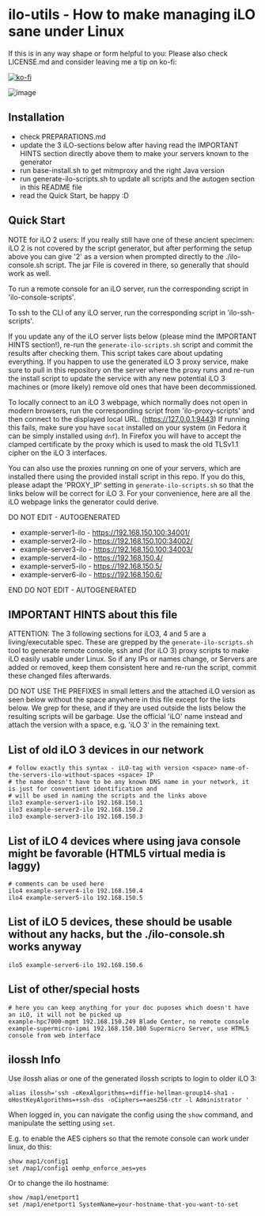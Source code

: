 # ilo-utils - How to make managing iLO sane under Linux

If this is in any way shape or form helpful to you: Please also check LICENSE.md and consider leaving me a tip on ko-fi:

[![ko-fi](https://ko-fi.com/img/githubbutton_sm.svg)](https://ko-fi.com/R6R8DQO8C)

![image](https://user-images.githubusercontent.com/25175069/178159517-26c0ddef-30bc-4c48-ad57-1b4eeb40206e.png)

## Installation

- check PREPARATIONS.md
- update the 3 iLO-sections below after having read the IMPORTANT HINTS section directly above them to make your servers known to the generator
- run base-install.sh to get mitmproxy and the right Java version
- run generate-ilo-scripts.sh to update all scripts and the autogen section in this README file
- read the Quick Start, be happy :D

## Quick Start

NOTE for iLO 2 users: If you really still have one of these ancient specimen: iLO 2 is not covered by the script generator, but after performing the setup above you can give '2' as a version when prompted directly to the ./ilo-console.sh script. The jar File is covered in there, so generally that should work as well.

To run a remote console for an iLO server, run the corresponding script in 'ilo-console-scripts'.

To ssh to the CLI of any iLO server, run the corresponding script in 'ilo-ssh-scripts'.

If you update any of the iLO server lists below (please mind the IMPORTANT HINTS section!), re-run the `generate-ilo-scripts.sh` script and commit the results after checking them.
This script takes care about updating everything. If you happen to use the generated iLO 3 proxy service, make sure to pull in this repository on the server where the proxy runs
and re-run the install script to update the service with any new potential iLO 3 machines or (more likely) remove old ones that have been decommissioned.

To locally connect to an iLO 3 webpage, which normally does not open in modern browsers, run the corresponding script from 'ilo-proxy-scripts' and then connect to the displayed
local URL. (https://127.0.0.1:9443)
If running this fails, make sure you have `socat` installed on your system (in Fedora it can be simply installed using `dnf`).
In Firefox you will have to accept the clamped certificate by the proxy which is used to mask the old TLSv1.1 cipher on the iLO 3 interfaces.

You can also use the proxies running on one of your servers, which are installed there using the provided install script in this repo.
If you do this, please adapt the 'PROXY_IP' setting in `generate-ilo-scripts.sh` so that the links below will be correct for iLO 3.
For your convenience, here are all the iLO webpage links the generator could derive.

DO NOT EDIT - AUTOGENERATED

- example-server1-ilo - https://192.168.150.100:34001/
- example-server2-ilo - https://192.168.150.100:34002/
- example-server3-ilo - https://192.168.150.100:34003/
- example-server4-ilo - https://192.168.150.4/
- example-server5-ilo - https://192.168.150.5/
- example-server6-ilo - https://192.168.150.6/

END DO NOT EDIT - AUTOGENERATED


## IMPORTANT HINTS about this file

ATTENTION: The 3 following sections for iLO3, 4 and 5 are a living/executable spec.
These are grepped by the `generate-ilo-scripts.sh` tool to generate remote console, ssh and (for iLO 3) proxy scripts to make iLO easily usable under Linux.
So if any IPs or names change, or Servers are added or removed, keep them consistent here and re-run the script, commit these changed files afterwards.

DO NOT USE THE PREFIXES in small letters and the attached iLO version as seen below without the space anywhere in this file except for the lists below.
We grep for these, and if they are used outside the lists below the resulting scripts will be garbage.
Use the official 'iLO' name instead and attach the version with a space, e.g. 'iLO 3' in the remaining text.

## List of old iLO 3 devices in our network

```
# follow exactly this syntax - iLO-tag with version <space> name-of-the-servers-ilo-without-spaces <space> IP
# the name doesn't have to be any known DNS name in your network, it is just for conventient identification and
# will be used in naming the scripts and the links above
ilo3 example-server1-ilo 192.168.150.1
ilo3 example-server2-ilo 192.168.150.2
ilo3 example-server3-ilo 192.168.150.3
```

## List of iLO 4 devices where using java console might be favorable (HTML5 virtual media is laggy)

```
# comments can be used here
ilo4 example-server4-ilo 192.168.150.4
ilo4 example-server5-ilo 192.168.150.5
```

## List of iLO 5 devices, these should be usable without any hacks, but the ./ilo-console.sh works anyway

```
ilo5 example-server6-ilo 192.168.150.6
```

## List of other/special hosts

```
# here you can keep anything for your doc puposes which doesn't have an iLO, it will not be picked up
example-hpc7000-mgmt 192.168.150.249 Blade Center, no remote console
example-supermicro-ipmi 192.168.150.100 Supermicro Server, use HTML5 console from web interface
```


## ilossh Info

Use ilossh alias or one of the generated ilossh scripts to login to older iLO 3:

```
alias ilossh='ssh -oKexAlgorithms=+diffie-hellman-group14-sha1 -oHostKeyAlgorithms=+ssh-dss -oCiphers=+aes256-ctr -l Administrator '
```

When logged in, you can navigate the config using the `show` command, and manipulate the setting using `set`.

E.g. to enable the AES ciphers so that the remote console can work under linux, do this:

```
show map1/config1
set /map1/config1 oemhp_enforce_aes=yes
```

Or to change the ilo hostname:

```
show /map1/enetport1
set /map1/enetport1 SystemName=your-hostname-that-you-want-to-set
```
